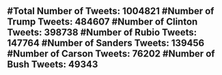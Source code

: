 #Total Number of Tweets: 1004821 
#Number of Trump Tweets: 484607
#Number of Clinton Tweets: 398738
#Number of Rubio Tweets: 147764
#Number of Sanders Tweets: 139456
#Number of Carson Tweets: 76202
#Number of Bush Tweets: 49343
---
